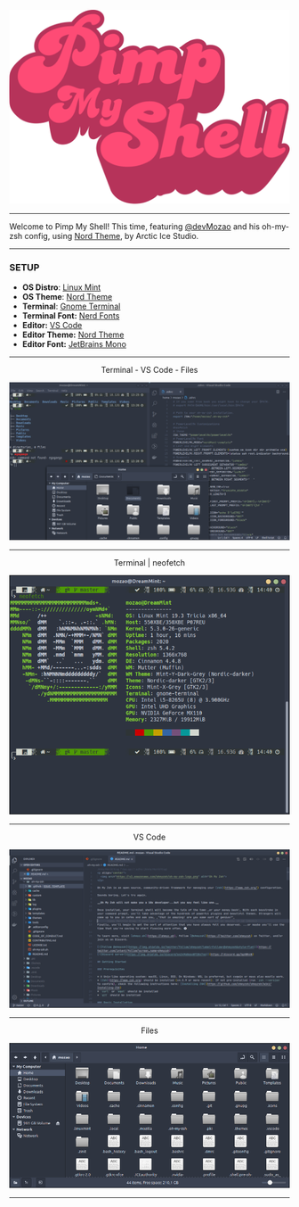<p align="center">
  <img alt="Pimp My Shell Logo" src="./screenshots/logo_pimp-my-shell.svg">
</p>

---

Welcome to Pimp My Shell! This time, featuring [@devMozao](https://twitter.com/devMozao) and his oh-my-zsh config, using [Nord Theme](https://www.nordtheme.com), by Arctic Ice Studio.

---

### SETUP

- **OS Distro**: [Linux Mint](https://linuxmint.com)
- **OS Theme**: [Nord Theme](https://www.nordtheme.com)
- **Terminal**: [Gnome Terminal](https://help.gnome.org/users/gnome-terminal/stable/)
- **Terminal Font:** [Nerd Fonts](https://www.nerdfonts.com)
- **Editor:** [VS Code](https://code.visualstudio.com)
- **Editor Theme:** [Nord Theme](https://github.com/arcticicestudio/nord-visual-studio-code)
- **Editor Font:** [JetBrains Mono](https://www.jetbrains.com/lp/mono/)

---

<p align="center">Terminal - VS Code - Files</p>
<p align="center"> 
  <img alt="Screenshot Full" src="./screenshots/screenshot_full.png">
</p>

---

<p align="center">Terminal | neofetch</p>
<p align="center">
  <img alt="Screenshot Terminal" src="./screenshots/screenshot_terminal.png">
</p>

---

<p align="center">VS Code</p>
<p align="center">
  <img alt="Screenshot VS Code" src="./screenshots/screenshot_vscode.png">
</p>

---

<p align="center">Files</p>
<p align="center">
  <img alt="Screenshot Files" src="./screenshots/screenshot_files.png">
</p>

---
